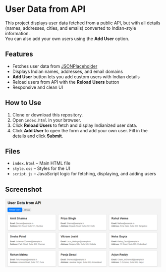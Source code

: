 # User Data from API

This project displays user data fetched from a public API, but with all details (names, addresses, cities, and emails) converted to Indian-style information.  
You can also add your own users using the **Add User** option.

## Features

- Fetches user data from [JSONPlaceholder](https://jsonplaceholder.typicode.com/users)
- Displays Indian names, addresses, and email domains
- **Add User** button lets you add custom users with Indian details
- Reload users from API with the **Reload Users** button
- Responsive and clean UI

## How to Use

1. Clone or download this repository.
2. Open `index.html` in your browser.
3. Click **Reload Users** to fetch and display Indianized user data.
4. Click **Add User** to open the form and add your own user. Fill in the details and click **Submit**.

## Files

- `index.html` – Main HTML file
- `style.css` – Styles for the UI
- `script.js` – JavaScript logic for fetching, displaying, and adding users

## Screenshot

![Screenshot](screenshot.png)
